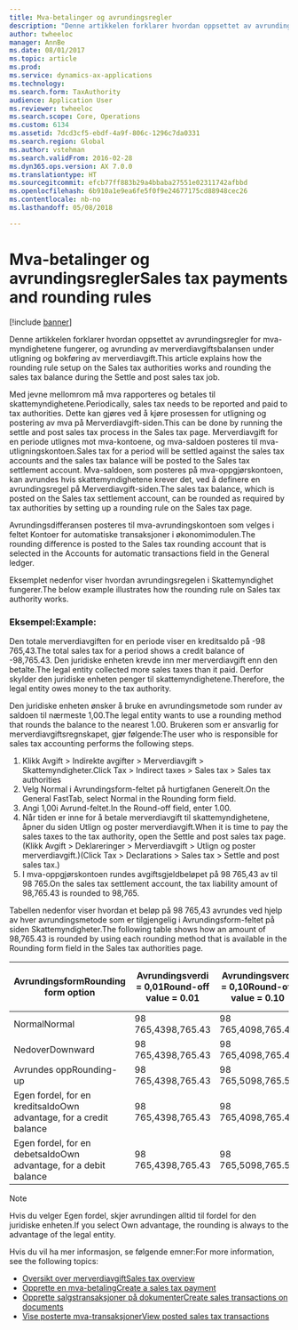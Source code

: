 ```yaml
---
title: Mva-betalinger og avrundingsregler
description: "Denne artikkelen forklarer hvordan oppsettet av avrundingsregler for mva-myndighetene fungerer, og avrunding av merverdiavgiftsbalansen under utligning og bokføring av merverdiavgift."
author: twheeloc
manager: AnnBe
ms.date: 08/01/2017
ms.topic: article
ms.prod: 
ms.service: dynamics-ax-applications
ms.technology: 
ms.search.form: TaxAuthority
audience: Application User
ms.reviewer: twheeloc
ms.search.scope: Core, Operations
ms.custom: 6134
ms.assetid: 7dcd3cf5-ebdf-4a9f-806c-1296c7da0331
ms.search.region: Global
ms.author: vstehman
ms.search.validFrom: 2016-02-28
ms.dyn365.ops.version: AX 7.0.0
ms.translationtype: HT
ms.sourcegitcommit: efcb77ff883b29a4bbaba27551e02311742afbbd
ms.openlocfilehash: 6b910a1e9ea6fe5f0f9e24677175cd88948cec26
ms.contentlocale: nb-no
ms.lasthandoff: 05/08/2018

---
```


# <a name="sales-tax-payments-and-rounding-rules"></a><span data-ttu-id="053c3-103">Mva-betalinger og avrundingsregler</span><span class="sxs-lookup"><span data-stu-id="053c3-103">Sales tax payments and rounding rules</span></span>

[!include [banner](../includes/banner.md)]

<span data-ttu-id="053c3-104">Denne artikkelen forklarer hvordan oppsettet av avrundingsregler for mva-myndighetene fungerer, og avrunding av merverdiavgiftsbalansen under utligning og bokføring av merverdiavgift.</span><span class="sxs-lookup"><span data-stu-id="053c3-104">This article explains how the rounding rule setup on the Sales tax authorities works and rounding the sales tax balance during the Settle and post sales tax job.</span></span>

<span data-ttu-id="053c3-105">Med jevne mellomrom må mva rapporteres og betales til skattemyndighetene.</span><span class="sxs-lookup"><span data-stu-id="053c3-105">Periodically, sales tax needs to be reported and paid to tax authorities.</span></span> <span data-ttu-id="053c3-106">Dette kan gjøres ved å kjøre prosessen for utligning og postering av mva på Merverdiavgift-siden.</span><span class="sxs-lookup"><span data-stu-id="053c3-106">This can be done by running the settle and post sales tax process in the Sales tax page.</span></span> <span data-ttu-id="053c3-107">Merverdiavgift for en periode utlignes mot mva-kontoene, og mva-saldoen posteres til mva-utligningskontoen.</span><span class="sxs-lookup"><span data-stu-id="053c3-107">Sales tax for a period will be settled against the sales tax accounts and the sales tax balance will be posted to the Sales tax settlement account.</span></span> <span data-ttu-id="053c3-108">Mva-saldoen, som posteres på mva-oppgjørskontoen, kan avrundes hvis skattemyndighetene krever det, ved å definere en avrundingsregel på Merverdiavgift-siden.</span><span class="sxs-lookup"><span data-stu-id="053c3-108">The sales tax balance, which is posted on the Sales tax settlement account, can be rounded as required by tax authorities by setting up a rounding rule on the Sales tax page.</span></span> 

<span data-ttu-id="053c3-109">Avrundingsdifferansen posteres til mva-avrundingskontoen som velges i feltet Kontoer for automatiske transaksjoner i økonomimodulen.</span><span class="sxs-lookup"><span data-stu-id="053c3-109">The rounding difference is posted to the Sales tax rounding account that is selected in the Accounts for automatic transactions field in the General ledger.</span></span>

<span data-ttu-id="053c3-110">Eksemplet nedenfor viser hvordan avrundingsregelen i Skattemyndighet fungerer.</span><span class="sxs-lookup"><span data-stu-id="053c3-110">The below example illustrates how the rounding rule on Sales tax authority works.</span></span>

### <a name="example"></a><span data-ttu-id="053c3-111">Eksempel:</span><span class="sxs-lookup"><span data-stu-id="053c3-111">Example:</span></span>

<span data-ttu-id="053c3-112">Den totale merverdiavgiften for en periode viser en kreditsaldo på -98 765,43.</span><span class="sxs-lookup"><span data-stu-id="053c3-112">The total sales tax for a period shows a credit balance of -98,765.43.</span></span> <span data-ttu-id="053c3-113">Den juridiske enheten krevde inn mer merverdiavgift enn den betalte.</span><span class="sxs-lookup"><span data-stu-id="053c3-113">The legal entity collected more sales taxes than it paid.</span></span> <span data-ttu-id="053c3-114">Derfor skylder den juridiske enheten penger til skattemyndighetene.</span><span class="sxs-lookup"><span data-stu-id="053c3-114">Therefore, the legal entity owes money to the tax authority.</span></span> 

<span data-ttu-id="053c3-115">Den juridiske enheten ønsker å bruke en avrundingsmetode som runder av saldoen til nærmeste 1,00.</span><span class="sxs-lookup"><span data-stu-id="053c3-115">The legal entity wants to use a rounding method that rounds the balance to the nearest 1.00.</span></span> <span data-ttu-id="053c3-116">Brukeren som er ansvarlig for merverdiavgiftsregnskapet, gjør følgende:</span><span class="sxs-lookup"><span data-stu-id="053c3-116">The user who is responsible for sales tax accounting performs the following steps.</span></span>

1.  <span data-ttu-id="053c3-117">Klikk Avgift &gt; Indirekte avgifter &gt; Merverdiavgift &gt; Skattemyndigheter.</span><span class="sxs-lookup"><span data-stu-id="053c3-117">Click Tax &gt; Indirect taxes &gt; Sales tax &gt; Sales tax authorities</span></span>
2.  <span data-ttu-id="053c3-118">Velg Normal i Avrundingsform-feltet på hurtigfanen Generelt.</span><span class="sxs-lookup"><span data-stu-id="053c3-118">On the General FastTab, select Normal in the Rounding form field.</span></span>
3.  <span data-ttu-id="053c3-119">Angi 1,00i Avrund-feltet.</span><span class="sxs-lookup"><span data-stu-id="053c3-119">In the Round-off field, enter 1.00.</span></span>
4.  <span data-ttu-id="053c3-120">Når tiden er inne for å betale merverdiavgift til skattemyndighetene, åpner du siden Utlign og poster merverdiavgift.</span><span class="sxs-lookup"><span data-stu-id="053c3-120">When it is time to pay the sales taxes to the tax authority, open the Settle and post sales tax page.</span></span> <span data-ttu-id="053c3-121">(Klikk Avgift &gt; Deklareringer &gt; Merverdiavgift &gt; Utlign og poster merverdiavgift.)</span><span class="sxs-lookup"><span data-stu-id="053c3-121">(Click Tax &gt; Declarations &gt; Sales tax &gt; Settle and post sales tax.)</span></span>
5.  <span data-ttu-id="053c3-122">I mva-oppgjørskontoen rundes avgiftsgjeldbeløpet på 98 765,43 av til 98 765.</span><span class="sxs-lookup"><span data-stu-id="053c3-122">On the sales tax settlement account, the tax liability amount of 98,765.43 is rounded to 98,765.</span></span>

<span data-ttu-id="053c3-123">Tabellen nedenfor viser hvordan et beløp på 98 765,43 avrundes ved hjelp av hver avrundingsmetode som er tilgjengelig i Avrundingsform-feltet på siden Skattemyndigheter.</span><span class="sxs-lookup"><span data-stu-id="053c3-123">The following table shows how an amount of 98,765.43 is rounded by using each rounding method that is available in the Rounding form field in the Sales tax authorities page.</span></span>

| <span data-ttu-id="053c3-124">Avrundingsform</span><span class="sxs-lookup"><span data-stu-id="053c3-124">Rounding form option</span></span>                | <span data-ttu-id="053c3-125">Avrundingsverdi = 0,01</span><span class="sxs-lookup"><span data-stu-id="053c3-125">Round-off value = 0.01</span></span> | <span data-ttu-id="053c3-126">Avrundingsverdi = 0,10</span><span class="sxs-lookup"><span data-stu-id="053c3-126">Round-off value = 0.10</span></span> | <span data-ttu-id="053c3-127">Avrundingsverdi = 1,00</span><span class="sxs-lookup"><span data-stu-id="053c3-127">Round-off value = 1.00</span></span> | <span data-ttu-id="053c3-128">Avrundingsverdi = 100,00</span><span class="sxs-lookup"><span data-stu-id="053c3-128">Round-off value = 100.00</span></span> |
|-------------------------------------|------------------------|------------------------|------------------------|--------------------------|
| <span data-ttu-id="053c3-129">Normal</span><span class="sxs-lookup"><span data-stu-id="053c3-129">Normal</span></span>                              | <span data-ttu-id="053c3-130">98 765,43</span><span class="sxs-lookup"><span data-stu-id="053c3-130">98,765.43</span></span>              | <span data-ttu-id="053c3-131">98 765,40</span><span class="sxs-lookup"><span data-stu-id="053c3-131">98,765.40</span></span>              | <span data-ttu-id="053c3-132">98 765,00</span><span class="sxs-lookup"><span data-stu-id="053c3-132">98,765.00</span></span>              | <span data-ttu-id="053c3-133">98 800,00</span><span class="sxs-lookup"><span data-stu-id="053c3-133">98,800.00</span></span>                |
| <span data-ttu-id="053c3-134">Nedover</span><span class="sxs-lookup"><span data-stu-id="053c3-134">Downward</span></span>                            | <span data-ttu-id="053c3-135">98 765,43</span><span class="sxs-lookup"><span data-stu-id="053c3-135">98,765.43</span></span>              | <span data-ttu-id="053c3-136">98 765,40</span><span class="sxs-lookup"><span data-stu-id="053c3-136">98,765.40</span></span>              | <span data-ttu-id="053c3-137">98 765,00</span><span class="sxs-lookup"><span data-stu-id="053c3-137">98,765.00</span></span>              | <span data-ttu-id="053c3-138">98 700,00</span><span class="sxs-lookup"><span data-stu-id="053c3-138">98,700.00</span></span>                |
| <span data-ttu-id="053c3-139">Avrundes opp</span><span class="sxs-lookup"><span data-stu-id="053c3-139">Rounding-up</span></span>                         | <span data-ttu-id="053c3-140">98 765,43</span><span class="sxs-lookup"><span data-stu-id="053c3-140">98,765.43</span></span>              | <span data-ttu-id="053c3-141">98 765,50</span><span class="sxs-lookup"><span data-stu-id="053c3-141">98,765.50</span></span>              | <span data-ttu-id="053c3-142">98 766,00</span><span class="sxs-lookup"><span data-stu-id="053c3-142">98,766.00</span></span>              | <span data-ttu-id="053c3-143">98 800,00</span><span class="sxs-lookup"><span data-stu-id="053c3-143">98,800.00</span></span>                |
| <span data-ttu-id="053c3-144">Egen fordel, for en kreditsaldo</span><span class="sxs-lookup"><span data-stu-id="053c3-144">Own advantage, for a credit balance</span></span> | <span data-ttu-id="053c3-145">98 765,43</span><span class="sxs-lookup"><span data-stu-id="053c3-145">98,765.43</span></span>              | <span data-ttu-id="053c3-146">98 765,40</span><span class="sxs-lookup"><span data-stu-id="053c3-146">98,765.40</span></span>              | <span data-ttu-id="053c3-147">98 765,00</span><span class="sxs-lookup"><span data-stu-id="053c3-147">98,765.00</span></span>              | <span data-ttu-id="053c3-148">98 700,00</span><span class="sxs-lookup"><span data-stu-id="053c3-148">98,700.00</span></span>                |
| <span data-ttu-id="053c3-149">Egen fordel, for en debetsaldo</span><span class="sxs-lookup"><span data-stu-id="053c3-149">Own advantage, for a debit balance</span></span>  | <span data-ttu-id="053c3-150">98 765,43</span><span class="sxs-lookup"><span data-stu-id="053c3-150">98,765.43</span></span>              | <span data-ttu-id="053c3-151">98 765,50</span><span class="sxs-lookup"><span data-stu-id="053c3-151">98,765.50</span></span>              | <span data-ttu-id="053c3-152">98 766,00</span><span class="sxs-lookup"><span data-stu-id="053c3-152">98,766.00</span></span>              | <span data-ttu-id="053c3-153">98 800,00</span><span class="sxs-lookup"><span data-stu-id="053c3-153">98,800.00</span></span>                |

> [!NOTE]                                                                                  
> <span data-ttu-id="053c3-154">Hvis du velger Egen fordel, skjer avrundingen alltid til fordel for den juridiske enheten.</span><span class="sxs-lookup"><span data-stu-id="053c3-154">If you select Own advantage, the rounding is always to the advantage of the legal entity.</span></span> 

<span data-ttu-id="053c3-155">Hvis du vil ha mer informasjon, se følgende emner:</span><span class="sxs-lookup"><span data-stu-id="053c3-155">For more information, see the following topics:</span></span>
- [<span data-ttu-id="053c3-156">Oversikt over merverdiavgift</span><span class="sxs-lookup"><span data-stu-id="053c3-156">Sales tax overview</span></span>](indirect-taxes-overview.md)
- [<span data-ttu-id="053c3-157">Opprette en mva-betaling</span><span class="sxs-lookup"><span data-stu-id="053c3-157">Create a sales tax payment</span></span>](tasks/create-sales-tax-payment.md)
- [<span data-ttu-id="053c3-158">Opprette salgstransaksjoner på dokumenter</span><span class="sxs-lookup"><span data-stu-id="053c3-158">Create sales transactions on documents</span></span>](tasks/create-sales-tax-transactions-documents.md)
- [<span data-ttu-id="053c3-159">Vise posterte mva-transaksjoner</span><span class="sxs-lookup"><span data-stu-id="053c3-159">View posted sales tax transactions</span></span>](tasks/view-posted-sales-tax-transactions.md)



